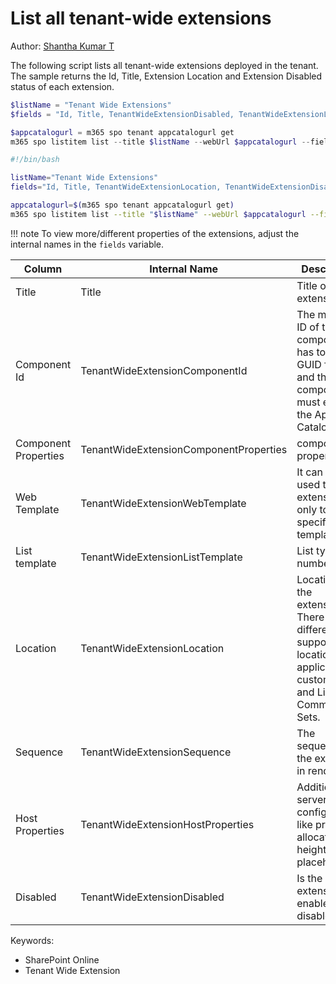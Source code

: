 # List all tenant-wide extensions

Author: [Shantha Kumar T](https://www.ktskumar.com/2020/04/manage-tenant-wide-extensions-using-office-365-cli/)

The following script lists all tenant-wide extensions deployed in the tenant. The sample returns the Id, Title, Extension Location and Extension Disabled status of each extension.

```powershell tab="PowerShell"
$listName = "Tenant Wide Extensions"
$fields = "Id, Title, TenantWideExtensionDisabled, TenantWideExtensionLocation"

$appcatalogurl = m365 spo tenant appcatalogurl get
m365 spo listitem list --title $listName --webUrl $appcatalogurl --fields $fields
```

```bash tab="Bash"
#!/bin/bash

listName="Tenant Wide Extensions"
fields="Id, Title, TenantWideExtensionLocation, TenantWideExtensionDisabled"

appcatalogurl=$(m365 spo tenant appcatalogurl get)
m365 spo listitem list --title "$listName" --webUrl $appcatalogurl --fields  "$fields"
```

!!! note
    To view more/different properties of the extensions, adjust the internal names in the `fields` variable.

Column|Internal Name|Description
--|--|--
Title|Title|Title of the extension.
Component Id|TenantWideExtensionComponentId|The manifest ID of the component. It has to be in GUID format and the component must exist in the App Catalog.
Component Properties|TenantWideExtensionComponentProperties|component properties.
Web Template|TenantWideExtensionWebTemplate|It can be used to target extension only to a specific web template.
List template|TenantWideExtensionListTemplate|List type as a number.
Location|TenantWideExtensionLocation|Location of the extension. There are different support locations for application customizers and ListView Command Sets.
Sequence|TenantWideExtensionSequence|The sequence of the extension in rendering.
Host Properties|TenantWideExtensionHostProperties|Additional server-side configuration, like pre-allocated height for placeholders.
Disabled|TenantWideExtensionDisabled|Is the extension enabled or disabled?

Keywords:

- SharePoint Online
- Tenant Wide Extension
